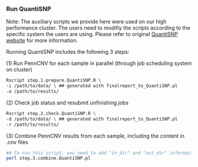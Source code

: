 ### Run QuantiSNP

Note: The auxiliary scripts we provide here were used on our high performance cluster. The users need to modifiy the scripts according to the specific system the users are using. Please refer to original [QuantiSNP website](https://sites.google.com/site/quantisnp/) for more information.

Running QuantiSNP includes the following 3 steps:

(1) Run PennCNV for each sample in parallel (through job scheduling system on cluster)
```sh
Rscript step.1.prepare.QuantiSNP.R \
-i /path/to/data/ \ ## generated with finalreport_to_QuantiSNP.pl
-o /path/to/results/
```
(2) Check job status and resubmit unfinishing jobs
```sh
Rscript step.2.check.QuantiSNP.R \
-d /path/to/data/ \ ## generated with finalreport_to_QuantiSNP.pl
-r /path/to/results/ 
```

(3) Combine PennCNV results from each sample, including the content in .cnv files
```sh
## To run this script, you need to add "in_dir" and "out_dir" information in the script.
perl step.3.combine.QuantiSNP.pl
```
